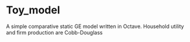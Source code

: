 # Toy_model
A simple comparative static GE model written in Octave. Household utility and firm production are Cobb-Douglass
